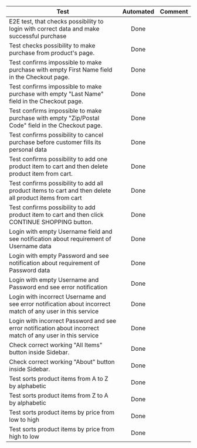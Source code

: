 | Test                                                                                                        | Automated          | Comment |
| ------------------------------------------------------------------------------------------------------------|:------------------:| -------:|
| E2E test, that checks possibility to login with correct data and make successful purchase                   | Done               |         |
| Test checks possibility to make purchase from product's page.                                               | Done               |         |
| Test confirms impossible to make purchase with empty First Name field in the Checkout page.                 | Done               |         |
| Test confirms impossible to make purchase with empty \"Last Name\" field in the Checkout page.              | Done               |         |
| Test confirms impossible to make purchase with empty \"Zip/Postal Code\" field in the Checkout page.        | Done               |         |
| Test confirms possibility to cancel purchase before customer fills its personal data                        | Done               |         |
| Test confirms possibility to add one product item to cart and then delete product item from cart.           | Done               |         |
| Test confirms possibility to add all product items to cart and then delete all product items from cart      | Done               |         |
| Test confirms possibility to add product item to cart and then click CONTINUE SHOPPING button.              | Done               |         |
| Login with empty Username field and see notification about requirement of Username data                     | Done               |         |
| Login with empty Password and see notification about requirement of Password data                           | Done               |         |
| Login with empty Username and Password end see error notification                                           | Done               |         |
| Login with incorrect Username and see error notification about incorrect match of any user in this service  | Done               |         |
| Login with incorrect Password and see error notification about incorrect match of any user in this service  | Done               |         |
| Check correct working \"All Items\" button inside Sidebar.                                                  | Done               |         |
| Check correct working \"About\" button inside Sidebar.                                                      | Done               |         |
| Test sorts product items from A to Z by alphabetic                                                          | Done               |         |
| Test sorts product items from Z to A by alphabetic                                                          | Done               |         |
| Test sorts product items by price from low to high                                                          | Done               |         |
| Test sorts product items by price from high to low                                                          | Done               |         |
